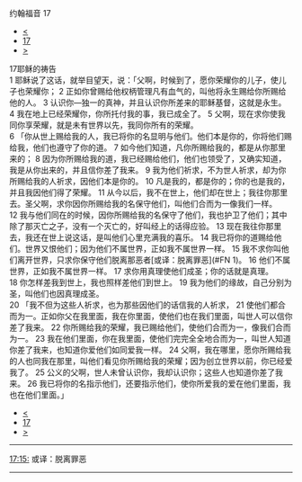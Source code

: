 ﻿





 约翰福音 17




* [<](bible/JHN16.md)
* [17](bible/JHN.md)
* [>](bible/JHN18.md)



 
17耶稣的祷告  
1 耶稣说了这话，就举目望天，说：「父啊，时候到了，愿你荣耀你的儿子，使儿子也荣耀你； 
2 正如你曾赐给他权柄管理凡有血气的，叫他将永生赐给你所赐给他的人。 
3 认识你—独一的真神，并且认识你所差来的耶稣基督，这就是永生。 
4 我在地上已经荣耀你，你所托付我的事，我已成全了。 
5 父啊，现在求你使我同你享荣耀，就是未有世界以先，我同你所有的荣耀。  
6 「你从世上赐给我的人，我已将你的名显明与他们。他们本是你的，你将他们赐给我，他们也遵守了你的道。 
7 如今他们知道，凡你所赐给我的，都是从你那里来的； 
8 因为你所赐给我的道，我已经赐给他们，他们也领受了，又确实知道，我是从你出来的，并且信你差了我来。 
9 我为他们祈求，不为世人祈求，却为你所赐给我的人祈求，因他们本是你的。 
10 凡是我的，都是你的；你的也是我的，并且我因他们得了荣耀。 
11 从今以后，我不在世上，他们却在世上；我往你那里去。圣父啊，求你因你所赐给我的名保守他们，叫他们合而为一像我们一样。 
12 我与他们同在的时候，因你所赐给我的名保守了他们，我也护卫了他们；其中除了那灭亡之子，没有一个灭亡的，好叫经上的话得应验。 
13 现在我往你那里去，我还在世上说这话，是叫他们心里充满我的喜乐。 
14 我已将你的道赐给他们。世界又恨他们；因为他们不属世界，正如我不属世界一样。 
15 我不求你叫他们离开世界，只求你保守他们脱离那恶者[或译：脱离罪恶](#FN 1)。 
16 他们不属世界，正如我不属世界一样。 
17 求你用真理使他们成圣；你的话就是真理。 
18 你怎样差我到世上，我也照样差他们到世上。 
19 我为他们的缘故，自己分别为圣，叫他们也因真理成圣。  
20 「我不但为这些人祈求，也为那些因他们的话信我的人祈求， 
21 使他们都合而为一。正如你父在我里面，我在你里面，使他们也在我们里面，叫世人可以信你差了我来。 
22 你所赐给我的荣耀，我已赐给他们，使他们合而为一，像我们合而为一。 
23 我在他们里面，你在我里面，使他们完完全全地合而为一，叫世人知道你差了我来，也知道你爱他们如同爱我一样。 
24 父啊，我在哪里，愿你所赐给我的人也同我在那里，叫他们看见你所赐给我的荣耀；因为创立世界以前，你已经爱我了。 
25 公义的父啊，世人未曾认识你，我却认识你；这些人也知道你差了我来。 
26 我已将你的名指示他们，还要指示他们，使你所爱我的爱在他们里面，我也在他们里面。」 
* [<](bible/JHN16.md)
* [17](bible/JHN.md)
* [>](bible/JHN18.md)





---


[17:15:](#V15)
或译：脱离罪恶




---









